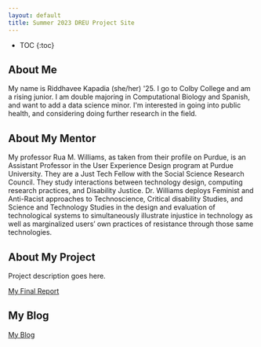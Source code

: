 ```yaml
---
layout: default
title: Summer 2023 DREU Project Site
---
```


* TOC
{:toc}

## About Me

My name is Riddhavee Kapadia (she/her) '25. I go to Colby College and am a rising junior. I am double majoring in Computational Biology and Spanish, and want to add a data science minor. I'm interested in going into public health, and considering doing further research in the field. 

## About My Mentor

My professor Rua M. Williams, as taken from their profile on Purdue, is an Assistant Professor in the User Experience Design program at Purdue University. They are a Just Tech Fellow with the Social Science Research Council. They study interactions between technology design, computing research practices, and Disability Justice. Dr. Williams deploys Feminist and Anti-Racist approaches to Technoscience, Critical disability Studies, and Science and Technology Studies in the design and evaluation of technological systems to simultaneously illustrate injustice in technology as well as marginalized users’ own practices of resistance through those same technologies.

## About My Project

Project description goes here.

[My Final Report](files/finalreport.pdf)

## My Blog

[My Blog](blog.html)
